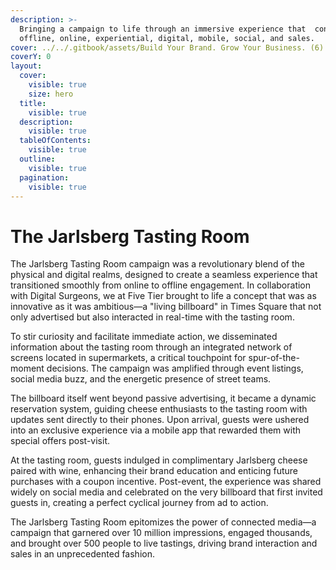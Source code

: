 ```yaml
---
description: >-
  Bringing a campaign to life through an immersive experience that  connects
  offline, online, experiential, digital, mobile, social, and sales.
cover: ../../.gitbook/assets/Build Your Brand. Grow Your Business. (6).png
coverY: 0
layout:
  cover:
    visible: true
    size: hero
  title:
    visible: true
  description:
    visible: true
  tableOfContents:
    visible: true
  outline:
    visible: true
  pagination:
    visible: true
---
```


# The Jarlsberg Tasting Room

The Jarlsberg Tasting Room campaign was a revolutionary blend of the physical and digital realms, designed to create a seamless experience that transitioned smoothly from online to offline engagement. In collaboration with Digital Surgeons, we at Five Tier brought to life a concept that was as innovative as it was ambitious—a "living billboard" in Times Square that not only advertised but also interacted in real-time with the tasting room.

To stir curiosity and facilitate immediate action, we disseminated information about the tasting room through an integrated network of screens located in supermarkets, a critical touchpoint for spur-of-the-moment decisions. The campaign was amplified through event listings, social media buzz, and the energetic presence of street teams.

The billboard itself went beyond passive advertising, it became a dynamic reservation system, guiding cheese enthusiasts to the tasting room with updates sent directly to their phones. Upon arrival, guests were ushered into an exclusive experience via a mobile app that rewarded them with special offers post-visit.

At the tasting room, guests indulged in complimentary Jarlsberg cheese paired with wine, enhancing their brand education and enticing future purchases with a coupon incentive. Post-event, the experience was shared widely on social media and celebrated on the very billboard that first invited guests in, creating a perfect cyclical journey from ad to action.

The Jarlsberg Tasting Room epitomizes the power of connected media—a campaign that garnered over 10 million impressions, engaged thousands, and brought over 500 people to live tastings, driving brand interaction and sales in an unprecedented fashion.
